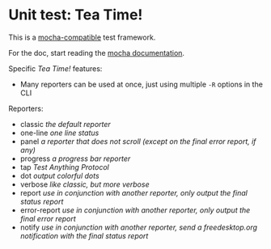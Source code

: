 

# Unit test: Tea Time!

This is a [mocha-compatible](http://mochajs.org/) test framework.

For the doc, start reading the [mocha documentation](http://mochajs.org/).



Specific *Tea Time!* features:

* Many reporters can be used at once, just using multiple `-R` options in the CLI



Reporters:

* classic *the default reporter*
* one-line *one line status*
* panel *a reporter that does not scroll (except on the final error report, if any)*
* progress *a progress bar reporter*
* tap *Test Anything Protocol*
* dot *output colorful dots*
* verbose *like classic, but more verbose*
* report *use in conjunction with another reporter, only output the final status report*
* error-report *use in conjunction with another reporter, only output the final error report*
* notify *use in conjunction with another reporter, send a freedesktop.org notification with the final status report*



